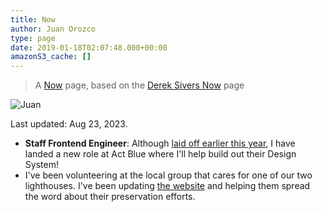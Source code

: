 ```yaml
---
title: Now
author: Juan Orozco
type: page
date: 2019-01-18T02:07:48.000+00:00
amazonS3_cache: []
---
```


> A [Now](https://nownownow.com/about) page, based on the [Derek Sivers Now](https://sivers.org/now) page

<img src="https://i0.wp.com/en.gravatar.com/userimage/8033531/88372deb53ce1bd8c2a3740c226fb9a9.jpg?w=580&ssl=1" alt="Juan" data-recalc-dims="1" />

Last updated: Aug 23, 2023.

- **Staff Frontend Engineer**: Although [laid off earlier this year](/blog/2023/free-agent/), I have landed a new role at Act Blue where I'll help build out their Design System!
- I've been volunteering at the local group that cares for one of our two lighthouses. I've been updating [the website](https://www.saintgeorgereeflight.org/) and helping them spread the word about their preservation efforts.
